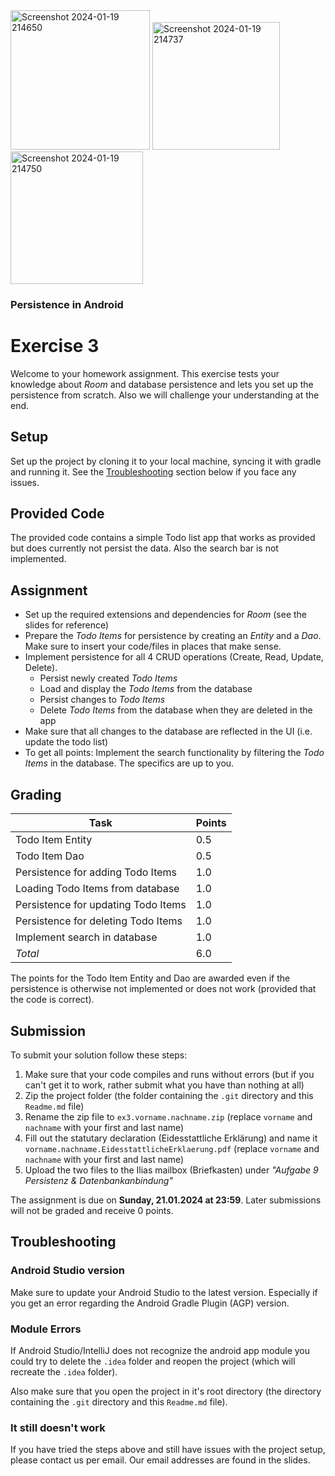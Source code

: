 <img width="223" alt="Screenshot 2024-01-19 214650" src="https://github.com/ChinonsoAgbo/simpleAndroid_Todo_App/assets/81990068/0341ec22-086f-4722-bed4-713ef626c322">
<img width="204" alt="Screenshot 2024-01-19 214737" src="https://github.com/ChinonsoAgbo/simpleAndroid_Todo_App/assets/81990068/e8d4fc6a-4789-4a54-af9f-8d624445b64e">
<img width="212" alt="Screenshot 2024-01-19 214750" src="https://github.com/ChinonsoAgbo/simpleAndroid_Todo_App/assets/81990068/b66db3cd-d8f7-47dd-805c-9494ec4df518">


### Persistence in Android

# Exercise 3

Welcome to your homework assignment. This exercise tests your knowledge about _Room_ and database persistence and lets you set up the persistence from scratch. Also we will challenge your understanding at the end.

## Setup

Set up the project by cloning it to your local machine, syncing it with gradle and running it. See the [Troubleshooting](#troubleshooting) section below if you face any issues.

## Provided Code

The provided code contains a simple Todo list app that works as provided but does currently not persist the data. Also the search bar is not implemented.

## Assignment

- Set up the required extensions and dependencies for _Room_ (see the slides for reference)
- Prepare the _Todo Items_ for persistence by creating an _Entity_ and a _Dao_. Make sure to insert your code/files in places that make sense.
- Implement persistence for all 4 CRUD operations (Create, Read, Update, Delete).
  - Persist newly created _Todo Items_
  - Load and display the _Todo Items_ from the database
  - Persist changes to _Todo Items_
  - Delete _Todo Items_ from the database when they are deleted in the app
- Make sure that all changes to the database are reflected in the UI (i.e. update the todo list)
- To get all points: Implement the search functionality by filtering the _Todo Items_ in the database. The specifics are up to you.

## Grading

| Task                                | Points |
| ----------------------------------- | ------ |
| Todo Item Entity                    | 0.5    |
| Todo Item Dao                       | 0.5    |
| Persistence for adding Todo Items   | 1.0    |
| Loading Todo Items from database    | 1.0    |
| Persistence for updating Todo Items | 1.0    |
| Persistence for deleting Todo Items | 1.0    |
| Implement search in database        | 1.0    |
| _Total_                             | 6.0    |

The points for the Todo Item Entity and Dao are awarded even if the persistence is otherwise not implemented or does not work (provided that the code is correct).

## Submission

To submit your solution follow these steps:

1. Make sure that your code compiles and runs without errors (but if you can't get it to work, rather submit what you have than nothing at all)
2. Zip the project folder (the folder containing the `.git` directory and this `Readme.md` file)
3. Rename the zip file to `ex3.vorname.nachname.zip` (replace `vorname` and `nachname` with your first and last name)
4. Fill out the statutary declaration (Eidesstattliche Erklärung) and name it `vorname.nachname.EidesstattlicheErklaerung.pdf` (replace `vorname` and `nachname` with your first and last name)
5. Upload the two files to the Ilias mailbox (Briefkasten) under _"Aufgabe 9 Persistenz & Datenbankanbindung"_

The assignment is due on **Sunday, 21.01.2024 at 23:59**. Later submissions will not be graded and receive 0 points.

## Troubleshooting

### Android Studio version

Make sure to update your Android Studio to the latest version. Especially if you get an error regarding the Android Gradle Plugin (AGP) version.

### Module Errors

If Android Studio/IntelliJ does not recognize the android app module you could try to delete the `.idea` folder and reopen the project (which will recreate the `.idea` folder).

Also make sure that you open the project in it's root directory (the directory containing the `.git` directory and this `Readme.md` file).

### It still doesn't work

If you have tried the steps above and still have issues with the project setup, please contact us per email. Our email addresses are found in the slides.

